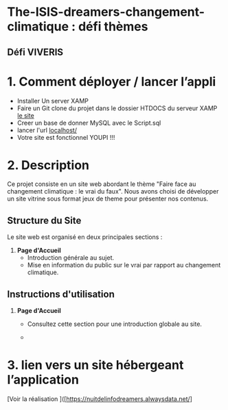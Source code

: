# The-ISIS-dreamers-changement-climatique : défi thèmes

## Défi VIVERIS

# 1. Comment déployer / lancer l’appli

- Installer Un server XAMP
- Faire un Git clone du projet dans le dossier HTDOCS du serveur XAMP  [le site]( https://wordpress.org/)
- Creer un base de donner MySQL avec le Script.sql
- lancer l'url [localhost/](http://localhost/jeuxtheme/)
- Votre site est fonctionnel YOUPI !!!
  
# 2. Description

Ce projet consiste en un site web abordant le thème "Faire face au changement climatique : le vrai du faux". 
Nous avons choisi de développer un site vitrine sous format jeux de theme pour présenter nos contenus.

## Structure du Site

Le site web est organisé en deux principales sections :

1. **Page d'Accueil**
   - Introduction générale au sujet.
   - Mise en information du public sur le vrai par rapport au changement climatique. 

## Instructions d'utilisation

1. **Page d'Accueil**
   - Consultez cette section pour une introduction globale au site.

   - 
# 3. lien vers un site hébergeant l’application  

[Voir la réalisation ]([https://nuitdelinfodreamers.alwaysdata.net/]
